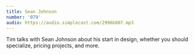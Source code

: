 ```yaml
---
title: Sean Johnson
number: '079'
audio: https://audio.simplecast.com/2996b807.mp3
---
```

Tim talks with Sean Johnson about his start in design, whether you should specialize, pricing projects, and more.
